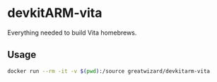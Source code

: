 # devkitARM-vita

Everything needed to build Vita homebrews.

## Usage

```sh
docker run --rm -it -v $(pwd):/source greatwizard/devkitarm-vita
```
